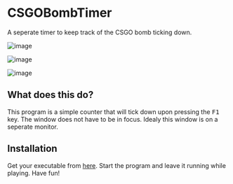 # CSGOBombTimer
A seperate timer to keep track of the CSGO bomb ticking down.

![image](https://user-images.githubusercontent.com/36928284/188996298-a1b69d2f-207e-4b16-806f-7f6216213030.png)

![image](https://user-images.githubusercontent.com/36928284/188996343-c1fd8128-9480-451b-9a35-68e796eb73f0.png)

![image](https://user-images.githubusercontent.com/36928284/188996353-392d0a03-8985-4cb9-a95d-157d6a25011b.png)

## What does this do?

This program is a simple counter that will tick down upon pressing the <kbd>F1</kbd> key. The window does not have to be in focus. Idealy this window is on a seperate monitor.

## Installation

Get your executable from [here](https://github.com/Smonman/CSGOBombTimer/releases). Start the program and leave it running while playing. Have fun!
